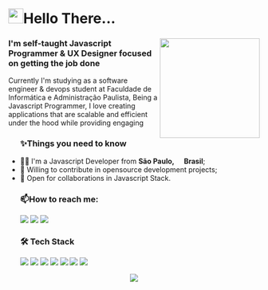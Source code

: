 
<!--
**JVMarks/JVMarks** is a ✨ _special_ ✨ repository because its `README.md` (this file) appears on your GitHub profile.

Here are some ideas to get you started:
- Hi there 👋: ...
- 🔭 I’m currently working on: ...
- 🌱 I’m currently learning: ...
- 👯 I’m looking to collaborate on: ...
- 🤔 I’m looking for help with: ...
- 💬 Ask me about: ...
- 📫 How to reach me: ...
- 😄 Pronouns: ...
- ⚡ Fun fact: ...
-->

<div id="readme" class="Box md js-code-block-container Box--responsive">
    <div class="Box-header d-flex flex-items-center flex-justify-between bg-white border-bottom-0">     
      <h1 class="Box-title pr-3">
    <img src="https://emojis.slackmojis.com/emojis/images/1531849430/4246/blob-sunglasses.gif?1531849430" width="30"/>Hello There...
      </h1>
    </div>
      <div class="Box-body px-5 pb-5">
       <h3>
           <img align='right' src='https://media1.tenor.com/images/2477b4b564fa225af89ede7ef3f51d70/tenor.gif?itemid=17534947' width='200'>
           I'm self-taught Javascript Programmer & UX Designer focused on getting the job done</h3>
       <p>Currently I'm studying as a software engineer & devops student at Faculdade de Informática e Administração Paulista, 
Being a Javascript Programmer, I love creating applications that are scalable and efficient under the hood while providing engaging</p>
<ul> 
  <h3>✨Things you need to know</h3>
   <li>🧑‍💻 I'm a Javascript Developer from <b>São Paulo, <img src="https://image.flaticon.com/icons/svg/197/197386.svg" width="13"/> Brasil</b>;</li>
   <li>👯 Willing to contribute in opensource development projects;</li>
    <li>🤝 Open for collaborations in Javascript Stack.</li>
</ul>
 <ul>
   <h3>📫How to reach me:</h3>
<a href="https://linkedin.com/in/joão-victor-marks-74b26a193/"><img src="https://img.shields.io/badge/linkedin-0077B5.svg?style=for-the-badge&logo=linkedin&logoColor=white"></a>
<a href="https://instagram.com/jv.marks"><img src="https://img.shields.io/badge/instagram-E4405F.svg?style=for-the-badge&logo=instagram&logoColor=white"></a>
<a href="mailto:jovic.marks@gmail.com"><img src="https://img.shields.io/badge/e‑mail-D14836.svg?style=for-the-badge&logo=GMail&logoColor=white"></a>
</ul>
          
 <ul>
    <h3>🛠 Tech Stack</h3>      
  <p>
  <img src="https://img.shields.io/badge/javascript%20-%23323330.svg?&style=for-the-badge&logo=javascript&logoColor=%23F7DF1E"/>
  <img src="https://img.shields.io/badge/typescript%20-%23007ACC.svg?&style=for-the-badge&logo=typescript&logoColor=white"/>
  <img src="https://img.shields.io/badge/react%20-%2320232a.svg?&style=for-the-badge&logo=react&logoColor=%2361DAFB"/>
  <img src="https://img.shields.io/badge/react_native%20-%2320232a.svg?&style=for-the-badge&logo=react&logoColor=%2361DAFB"/>
  <img src="https://img.shields.io/badge/node.js%20-%2343853D.svg?&style=for-the-badge&logo=node.js&logoColor=white"/>
  <img src="https://img.shields.io/badge/git%20-%23F05033.svg?&style=for-the-badge&logo=git&logoColor=white"/>
  <img src="https://img.shields.io/badge/github%20-%23121011.svg?&style=for-the-badge&logo=github&logoColor=white"/>
 </p>
</ul>

<p align = "center">
  <img align = "center" src="https://github-readme-stats.vercel.app/api?username=JVMarks&&show_icons=true&title_color=ffffff&icon_color=bb2acf&text_color=daf7dc&bg_color=151515">
</p>
